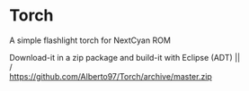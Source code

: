 Torch
=====

A simple flashlight torch for NextCyan ROM

Download-it in a zip package and build-it with Eclipse (ADT)
            ||       
            \/  
https://github.com/Alberto97/Torch/archive/master.zip

